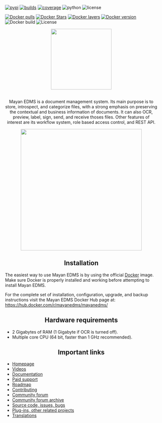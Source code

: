 [![pypi][pypi]][pypi-url]
[![builds][builds]][builds-url]
[![coverage][cover]][cover-url]
![python][python]
![license][license]

[![Docker pulls](https://img.shields.io/docker/pulls/mayanedms/mayanedms.svg?maxAge=3600)](https://hub.docker.com/r/mayanedms/mayanedms/)
[![Docker Stars](https://img.shields.io/docker/stars/mayanedms/mayanedms.svg?maxAge=3600)](https://hub.docker.com/r/mayanedms/mayanedms/)
[![Docker layers](https://images.microbadger.com/badges/image/mayanedms/mayanedms.svg)](https://microbadger.com/images/mayanedms/mayanedms)
[![Docker version](https://images.microbadger.com/badges/version/mayanedms/mayanedms.svg)](https://microbadger.com/images/mayanedms/mayanedms)
![Docker build](https://img.shields.io/docker/automated/mayanedms/mayanedms.svg)
![License](https://img.shields.io/badge/License-MIT-green.svg?maxAge=3600)

[pypi]: http://img.shields.io/pypi/v/mayan-edms.svg
[pypi-url]: http://badge.fury.io/py/mayan-edms

[builds]: https://gitlab.com/mayan-edms/mayan-edms/badges/master/build.svg
[builds-url]: https://gitlab.com/mayan-edms/mayan-edms/pipelines

[cover]: https://codecov.io/gitlab/mayan-edms/mayan-edms/coverage.svg?branch=master
[cover-url]: https://codecov.io/gitlab/mayan-edms/mayan-edms?branch=master

[python]: https://img.shields.io/pypi/pyversions/mayan-edms.svg
[python-url]: https://img.shields.io/pypi/l/mayan-edms.svg?style=flat

[license]: https://img.shields.io/pypi/l/mayan-edms.svg?style=flat
[license-url]: https://img.shields.io/pypi/l/mayan-edms.svg?style=flat


<div align="center">
  <a href="http://www.mayan-edms.com">
    <img width="200" heigth="200" src="https://gitlab.com/mayan-edms/mayan-edms/raw/master/docs/_static/mayan_logo.png">
  </a>
  <br>
  <br>
  <p>
    Mayan EDMS is a document management system. Its main purpose is to store,
    introspect, and categorize files, with a strong emphasis on preserving the
    contextual and business information of documents. It can also OCR, preview,
    label, sign, send, and receive thoses files. Other features of interest
    are its workflow system, role based access control, and REST API.
  <p>

<p align="center">
    <img width="400" src="https://gitlab.com/mayan-edms/mayan-edms/raw/master/docs/_static/overview.gif">
</p>

</div>

<h2 align="center">Installation</h2>

The easiest way to use Mayan EDMS is by using the official
[Docker](https://www.docker.com/) image. Make sure Docker is properly installed
and working before attempting to install Mayan EDMS.

For the complete set of installation, configuration, upgrade, and backup
instructions visit the Mayan EDMS Docker Hub page at:
https://hub.docker.com/r/mayanedms/mayanedms/

<h2 align="center">Hardware requirements</h2>

- 2 Gigabytes of RAM (1 Gigabyte if OCR is turned off).
- Multiple core CPU (64 bit, faster than 1 GHz recommended).

<h2 align="center">Important links</h2>


- [Homepage](http://www.mayan-edms.com)
- [Videos](https://www.youtube.com/channel/UCJOOXHP1MJ9lVA7d8ZTlHPw)
- [Documentation](http://mayan.readthedocs.io/en/stable/)
- [Paid support](http://www.mayan-edms.com/providers/)
- [Roadmap](https://gitlab.com/mayan-edms/mayan-edms/wikis/roadmap)
- [Contributing](https://gitlab.com/mayan-edms/mayan-edms/blob/master/CONTRIBUTING.md)
- [Community forum](https://groups.google.com/forum/#!forum/mayan-edms)
- [Community forum archive](http://mayan-edms.1003.x6.nabble.com/)
- [Source code, issues, bugs](https://gitlab.com/mayan-edms/mayan-edms)
- [Plug-ins, other related projects](https://gitlab.com/mayan-edms/)
- [Translations](https://www.transifex.com/rosarior/mayan-edms/)

